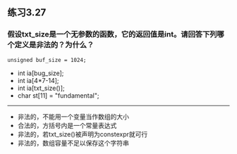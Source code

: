## 练习3.27
### 假设txt_size是一个无参数的函数，它的返回值是int。请回答下列哪个定义是非法的？为什么？
    unsigned buf_size = 1024;
* int ia[bug_size];
* int ia[4*7-14];
* int ia[txt_size()];
* char st[11] = "fundamental";
***
* 非法的，不能用一个变量当作数组的大小
* 合法的，方括号内是一个常量表达式
* 非法的，若txt_size()被声明为constexpr就可行
* 非法的，数组容量不足以保存这个字符串